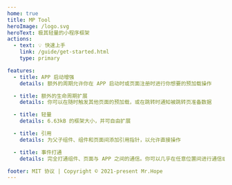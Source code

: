 ```yaml
---
home: true
title: MP Tool
heroImage: /logo.svg
heroText: 极其轻量的小程序框架
actions:
  - text: 💡 快速上手
    link: /guide/get-started.html
    type: primary

features:
  - title: APP 启动增强
    details: 额外的周期允许你在 APP 启动时或页面注册时进行你想要的预加载操作

  - title: 额外的生命周期扩展
    details: 你可以在随时触发其他页面的预加载，或在跳转时通知被跳转页准备数据

  - title: 轻量
    details: 6.63kB 的框架大小，并可自由扩展

  - title: 引用
    details: 为父子组件、组件和页面间添加引用指针，以允许直接操作

  - title: 事件打通
    details: 完全打通组件、页面与 APP 之间的通信。你可以几乎在任意位置间进行通信或触发事件

footer: MIT 协议 | Copyright © 2021-present Mr.Hope
---
```

